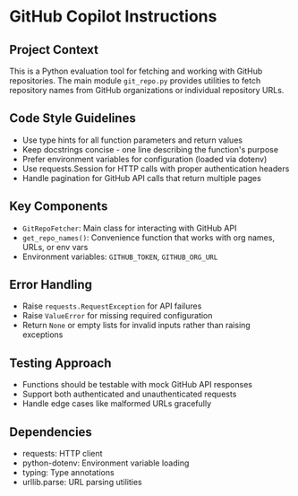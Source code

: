 # GitHub Copilot Instructions

## Project Context
This is a Python evaluation tool for fetching and working with GitHub repositories. The main module `git_repo.py` provides utilities to fetch repository names from GitHub organizations or individual repository URLs.

## Code Style Guidelines
- Use type hints for all function parameters and return values
- Keep docstrings concise - one line describing the function's purpose
- Prefer environment variables for configuration (loaded via dotenv)
- Use requests.Session for HTTP calls with proper authentication headers
- Handle pagination for GitHub API calls that return multiple pages

## Key Components
- `GitRepoFetcher`: Main class for interacting with GitHub API
- `get_repo_names()`: Convenience function that works with org names, URLs, or env vars
- Environment variables: `GITHUB_TOKEN`, `GITHUB_ORG_URL`

## Error Handling
- Raise `requests.RequestException` for API failures
- Raise `ValueError` for missing required configuration
- Return `None` or empty lists for invalid inputs rather than raising exceptions

## Testing Approach
- Functions should be testable with mock GitHub API responses
- Support both authenticated and unauthenticated requests
- Handle edge cases like malformed URLs gracefully

## Dependencies
- requests: HTTP client
- python-dotenv: Environment variable loading
- typing: Type annotations
- urllib.parse: URL parsing utilities

